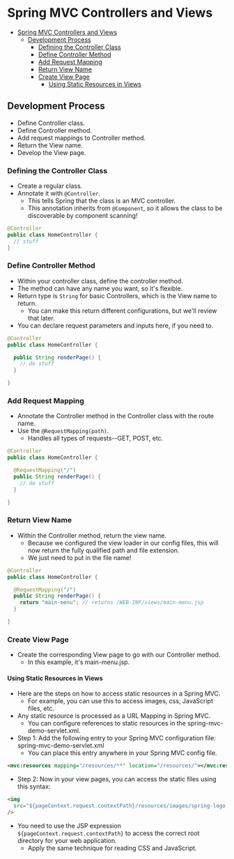 # Spring MVC Controllers and Views

- [Spring MVC Controllers and Views](#spring-mvc-controllers-and-views)
  - [Development Process](#development-process)
    - [Defining the Controller Class](#defining-the-controller-class)
    - [Define Controller Method](#define-controller-method)
    - [Add Request Mapping](#add-request-mapping)
    - [Return View Name](#return-view-name)
    - [Create View Page](#create-view-page)
      - [Using Static Resources in Views](#using-static-resources-in-views)

## Development Process

- Define Controller class.
- Define Controller method.
- Add request mappings to Controller method.
- Return the View name.
- Develop the View page.

### Defining the Controller Class

- Create a regular class.
- Annotate it with `@Controller`.
  - This tells Spring that the class is an MVC controller.
  - This annotation inherits from `@Component`, so it allows the class to be discoverable by component scanning!

```java
@Controller
public class HomeController {
  // stuff
}
```

### Define Controller Method

- Within your controller class, define the controller method.
- The method can have any name you want, so it's flexible.
- Return type is `String` for basic Controllers, which is the View name to return.
  - You can make this return different configurations, but we'll review that later.
- You can declare request parameters and inputs here, if you need to.

```java
@Controller
public class HomeController {

  public String renderPage() {
    // do stuff
  }

}
```

### Add Request Mapping

- Annotate the Controller method in the Controller class with the route name.
- Use the `@RequestMapping(path)`.
  - Handles all types of requests--GET, POST, etc.

```java
@Controller
public class HomeController {

  @RequestMapping("/")
  public String renderPage() {
    // do stuff
  }

}
```

### Return View Name

- Within the Controller method, return the view name.
  - Because we configured the view loader in our config files, this will now return the fully qualified path and file extension.
  - We just need to put in the file name!

```java
@Controller
public class HomeController {

  @RequestMapping("/")
  public String renderPage() {
    return "main-menu"; // returns /WEB-INF/views/main-menu.jsp
  }

}
```

### Create View Page

- Create the corresponding View page to go with our Controller method.
  - In this example, it's main-menu.jsp.

#### Using Static Resources in Views

- Here are the steps on how to access static resources in a Spring MVC.
  - For example, you can use this to access images, css, JavaScript files, etc.
- Any static resource is processed as a URL Mapping in Spring MVC.
  - You can configure references to static resources in the spring-mvc-demo-servlet.xml.
- Step 1: Add the following entry to your Spring MVC configuration file: spring-mvc-demo-servlet.xml
  - You can place this entry anywhere in your Spring MVC config file.

```xml
<mvc:resources mapping="/resources/**" location="/resources/"></mvc:resources>
```

- Step 2: Now in your view pages, you can access the static files using this syntax:

```html
<img
  src="${pageContext.request.contextPath}/resources/images/spring-logo.png"
/>
```

- You need to use the JSP expression `${pageContext.request.contextPath}` to access the correct root directory for your web application.
  - Apply the same technique for reading CSS and JavaScript.
